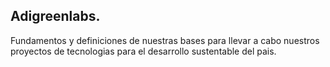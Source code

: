 Adigreenlabs.
---------------

Fundamentos y definiciones de nuestras bases para llevar a cabo nuestros proyectos de tecnologias para el desarrollo sustentable del pais.
